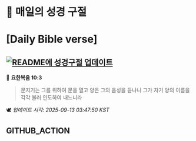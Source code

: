 # 🙏 매일의 성경 구절
# [Daily Bible verse]
## [![README에 성경구절 업데이트](https://github.com/DONGSUKA/first_test/actions/workflows/update-readme-bible.yml/badge.svg)](https://github.com/DONGSUKA/first_test/actions/workflows/update-readme-bible.yml)
<!-- START_BIBLE_VERSE -->
📖 **요한복음 10:3**
> 문지기는 그를 위하여 문을 열고 양은 그의 음성을 듣나니 그가 자기 양의 이름을 각각 불러 인도하여 내느니라

🕊️ _업데이트 시각: 2025-09-13 03:47:50 KST_
  <!-- END_BIBLE_VERSE -->
## GITHUB_ACTION
